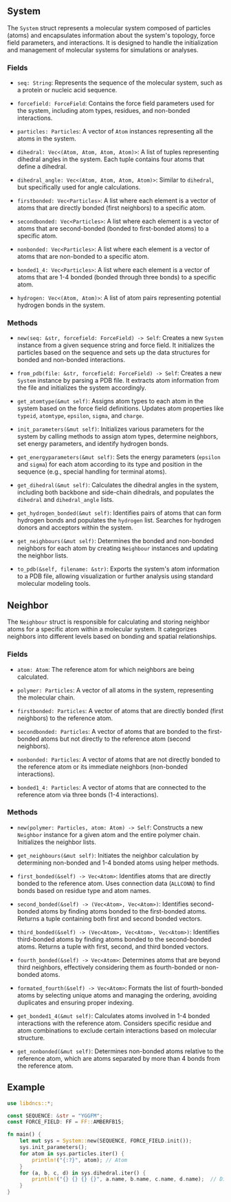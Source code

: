 ## System

The `System` struct represents a molecular system composed of particles (atoms) and encapsulates information about the system's topology, force field parameters, and interactions. It is designed to handle the initialization and management of molecular systems for simulations or analyses.

### Fields

- `seq: String`: Represents the sequence of the molecular system, such as a protein or nucleic acid sequence.

- `forcefield: ForceField`: Contains the force field parameters used for the system, including atom types, residues, and non-bonded interactions.

- `particles: Particles`: A vector of `Atom` instances representing all the atoms in the system.

- `dihedral: Vec<(Atom, Atom, Atom, Atom)>`: A list of tuples representing dihedral angles in the system. Each tuple contains four atoms that define a dihedral.

- `dihedral_angle: Vec<(Atom, Atom, Atom, Atom)>`: Similar to `dihedral`, but specifically used for angle calculations.

- `firstbonded: Vec<Particles>`: A list where each element is a vector of atoms that are directly bonded (first neighbors) to a specific atom.

- `secondbonded: Vec<Particles>`: A list where each element is a vector of atoms that are second-bonded (bonded to first-bonded atoms) to a specific atom.

- `nonbonded: Vec<Particles>`: A list where each element is a vector of atoms that are non-bonded to a specific atom.

- `bonded1_4: Vec<Particles>`: A list where each element is a vector of atoms that are 1-4 bonded (bonded through three bonds) to a specific atom.

- `hydrogen: Vec<(Atom, Atom)>`: A list of atom pairs representing potential hydrogen bonds in the system.

### Methods

- `new(seq: &str, forcefield: ForceField) -> Self`:
  Creates a new `System` instance from a given sequence string and force field. It initializes the particles based on the sequence and sets up the data structures for bonded and non-bonded interactions.

- `from_pdb(file: &str, forcefield: ForceField) -> Self`:
  Creates a new `System` instance by parsing a PDB file. It extracts atom information from the file and initializes the system accordingly.

- `get_atomtype(&mut self)`:
  Assigns atom types to each atom in the system based on the force field definitions. Updates atom properties like `typeid`, `atomtype`, `epsilon`, `sigma`, and `charge`.

- `init_parameters(&mut self)`:
  Initializes various parameters for the system by calling methods to assign atom types, determine neighbors, set energy parameters, and identify hydrogen bonds.

- `get_energyparameters(&mut self)`:
  Sets the energy parameters (`epsilon` and `sigma`) for each atom according to its type and position in the sequence (e.g., special handling for terminal atoms).

- `get_dihedral(&mut self)`:
  Calculates the dihedral angles in the system, including both backbone and side-chain dihedrals, and populates the `dihedral` and `dihedral_angle` lists.

- `get_hydrogen_bonded(&mut self)`:
  Identifies pairs of atoms that can form hydrogen bonds and populates the `hydrogen` list. Searches for hydrogen donors and acceptors within the system.

- `get_neighbours(&mut self)`:
  Determines the bonded and non-bonded neighbors for each atom by creating `Neighbour` instances and updating the neighbor lists.

- `to_pdb(&self, filename: &str)`:
  Exports the system's atom information to a PDB file, allowing visualization or further analysis using standard molecular modeling tools.

## Neighbor

The `Neighbour` struct is responsible for calculating and storing neighbor atoms for a specific atom within a molecular system. It categorizes neighbors into different levels based on bonding and spatial relationships.

### Fields

- `atom: Atom`: The reference atom for which neighbors are being calculated.

- `polymer: Particles`: A vector of all atoms in the system, representing the molecular chain.

- `firstbonded: Particles`: A vector of atoms that are directly bonded (first neighbors) to the reference atom.

- `secondbonded: Particles`: A vector of atoms that are bonded to the first-bonded atoms but not directly to the reference atom (second neighbors).

- `nonbonded: Particles`: A vector of atoms that are not directly bonded to the reference atom or its immediate neighbors (non-bonded interactions).

- `bonded1_4: Particles`: A vector of atoms that are connected to the reference atom via three bonds (1-4 interactions).

### Methods

- `new(polymer: Particles, atom: Atom) -> Self`:
  Constructs a new `Neighbor` instance for a given atom and the entire polymer chain. Initializes the neighbor lists.

- `get_neighbours(&mut self)`:
  Initiates the neighbor calculation by determining non-bonded and 1-4 bonded atoms using helper methods.

- `first_bonded(&self) -> Vec<Atom>`:
  Identifies atoms that are directly bonded to the reference atom. Uses connection data (`ALLCONN`) to find bonds based on residue type and atom names.

- `second_bonded(&self) -> (Vec<Atom>, Vec<Atom>)`:
  Identifies second-bonded atoms by finding atoms bonded to the first-bonded atoms. Returns a tuple containing both first and second bonded vectors.

- `third_bonded(&self) -> (Vec<Atom>, Vec<Atom>, Vec<Atom>)`:
  Identifies third-bonded atoms by finding atoms bonded to the second-bonded atoms. Returns a tuple with first, second, and third bonded vectors.

- `fourth_bonded(&self) -> Vec<Atom>`:
  Determines atoms that are beyond third neighbors, effectively considering them as fourth-bonded or non-bonded atoms.

- `formated_fourth(&self) -> Vec<Atom>`:
  Formats the list of fourth-bonded atoms by selecting unique atoms and managing the ordering, avoiding duplicates and ensuring proper indexing.

- `get_bonded1_4(&mut self)`:
  Calculates atoms involved in 1-4 bonded interactions with the reference atom. Considers specific residue and atom combinations to exclude certain interactions based on molecular structure.

- `get_nonbonded(&mut self)`:
  Determines non-bonded atoms relative to the reference atom, which are atoms separated by more than 4 bonds from the reference atom.

## Example

```rust
use libdncs::*;

const SEQUENCE: &str = "YGGFM";
const FORCE_FIELD: FF = FF::AMBERFB15;

fn main() {
    let mut sys = System::new(SEQUENCE, FORCE_FIELD.init());
    sys.init_parameters();
    for atom in sys.particles.iter() {
        println!("{:?}", atom); // Atom
    }
    for (a, b, c, d) in sys.dihedral.iter() {
        println!("{} {} {} {}", a.name, b.name, c.name, d.name);  // Dihedrals
    }
}
```

